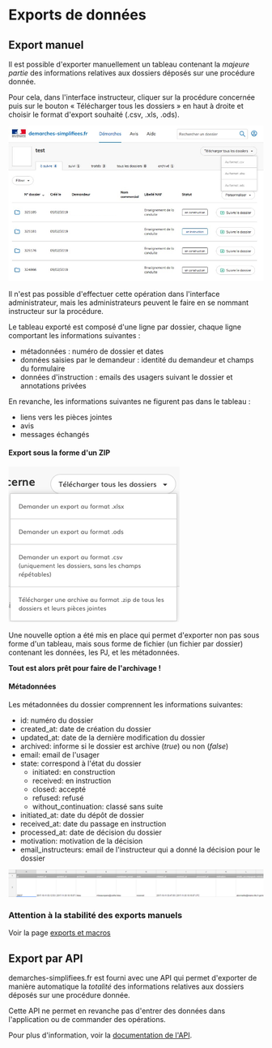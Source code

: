 # Exports de données

## Export manuel

Il est possible d'exporter manuellement un tableau contenant la _majeure partie_ des informations relatives aux dossiers déposés sur une procédure donnée.

Pour cela, dans l'interface instructeur, cliquer sur la procédure concernée puis sur le bouton « Télécharger tous les dossiers » en haut à droite et choisir le format d'export souhaité (.csv, .xls, .ods).

![](<../.gitbook/assets/Capture d’écran 2019-02-11 à 14.23.09.png>)

Il n'est pas possible d'effectuer cette opération dans l'interface administrateur, mais les administrateurs peuvent le faire en se nommant instructeur sur la procédure.

Le tableau exporté est composé d'une ligne par dossier, chaque ligne comportant les informations suivantes :

* métadonnées : numéro de dossier et dates
* données saisies par le demandeur : identité du demandeur et  champs du formulaire
* données d'instruction : emails des usagers suivant le dossier et annotations privées

En revanche, les informations suivantes ne figurent pas dans le tableau :

* liens vers les pièces jointes
* avis
* messages échangés

#### Export sous la forme d'un ZIP

![Une nouvelle option permet d'exporter l'ensemble des dossiers sous forme d'un zip](<../.gitbook/assets/Capture d’écran 2021-05-03 à 16.36.06.png>)

Une nouvelle option a été mis en place qui permet d'exporter non pas sous forme d'un tableau, mais sous forme de fichier (un fichier par dossier) contenant les données, les PJ, et les métadonnées.

**Tout est alors prêt pour faire de l'archivage !**

#### Métadonnées

Les métadonnées du dossier comprennent les informations suivantes:&#x20;

* id: numéro du dossier
* created\_at: date de création du dossier
* updated\_at: date de la dernière modification du dossier
* archived: informe si le dossier est archive (_true_) ou non (_false_)
* email: email de l'usager
* state: correspond à l'état du dossier
  * initiated: en construction
  * received: en instruction
  * closed: accepté
  * refused: refusé
  * without\_continuation: classé sans suite
* initiated\_at: date du dépôt de dossier
* received\_at: date du passage en instruction
* processed\_at: date de décision du dossier
* motivation: motivation de la décision&#x20;
* email\_instructeurs: email de l'instructeur qui a donné la décision pour le dossier

![](../.gitbook/assets/CaptureExport2.PNG)

### Attention à la stabilité des exports manuels

Voir la page [exports et macros](exports-et-macros.md)

## Export par API

demarches-simplifiees.fr est fourni avec une API qui permet d'exporter de manière automatique la _totalité_ des informations relatives aux dossiers déposés sur une procédure donnée.

Cette API ne permet en revanche pas d'entrer des données dans l'application ou de commander des opérations.

Pour plus d'information, voir la [documentation de l'API](graphql.md).
